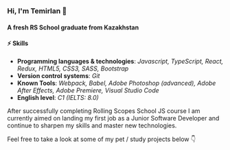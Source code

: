 <!--
**temir-cs/temir-cs** is a ✨ _special_ ✨ repository because its `README.md` (this file) appears on your GitHub profile.

Here are some ideas to get you started:

- 🔭 I’m currently working on ...
- 🌱 I’m currently learning ...
- 👯 I’m looking to collaborate on ...
- 🤔 I’m looking for help with ...
- 💬 Ask me about ...
- 📫 How to reach me: ...
- 😄 Pronouns: ...
- ⚡ Fun fact: ...
-->

### Hi, I'm Temirlan 👋
#### A fresh RS School graduate from Kazakhstan
 
#### ⚡ Skills
- **Programming languages & technologies**: *Javascript, TypeScript, React, Redux, HTML5, CSS3, SASS, Bootstrap*
- **Version control systems**: *Git*
- **Known Tools**: *Webpack, Babel, Adobe Photoshop (advanced), Adobe After Effects, Adobe Premiere, Visual Studio Code*
- **English level**: *C1 (IELTS: 8.0)*

After successfully completing Rolling Scopes School JS course I am currently aimed on landing my first job as a Junior Software Developer and continue to sharpen my skills and master new technologies. 

Feel free to take a look at some of my pet / study projects below 👇









